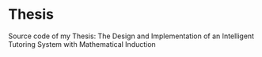 # Thesis
Source code of my Thesis: The Design and Implementation of an Intelligent Tutoring System with Mathematical Induction
